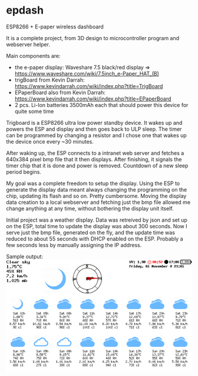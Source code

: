 # epdash
ESP8266 + E-paper wireless dashboard

It is a complete project, from 3D design to microcontroller program and webserver helper.

Main components are:
- the e-paper display: Waveshare 7.5 black/red display => https://www.waveshare.com/wiki/7.5inch_e-Paper_HAT_(B)
- trigBoard from Kevin Darrah: https://www.kevindarrah.com/wiki/index.php?title=TrigBoard
- EPaperBoard also from Kevin Darrah: https://www.kevindarrah.com/wiki/index.php?title=EPaperBoard
- 2 pcs. Li-Ion batteries 3500mAh each that should power this device for quite some time

Trigboard is a ESP8266 ultra low power standby device. It wakes up and powers the ESP and display and then goes back to ULP sleep. The timer can be programmed by changing a resistor and I chose one that wakes up the device once every ~30 minutes.

After waking up, the ESP connects to a intranet web server and fetches a 640x384 pixel bmp file that it then displays. After finishing, it signals the timer chip that it is done and power is removed. Countdown of a new sleep period begins.

My goal was a complete freedom to setup the display. Using the ESP to generate the display data meant always changing the programming on the chip, updating its flash and so on. Pretty cumbersome. Moving the display data creation to a local webserver and fetching just the bmp file allowed me change anything at any time, without bothering the display unit itself.

Initial project was a weather display. Data was retreived by json and set up on the ESP, total time to update the display was about 300 seconds. Now I serve just the bmp file, generated on the fly, and the update time was reduced to about 55 seconds with DHCP enabled on the ESP. Probably a few seconds less by manually assigning the IP address.



Sample output:<br>
<img src="https://github.com/cctweaker/epdash/blob/master/webserver/imagini/image.png?raw=true">
